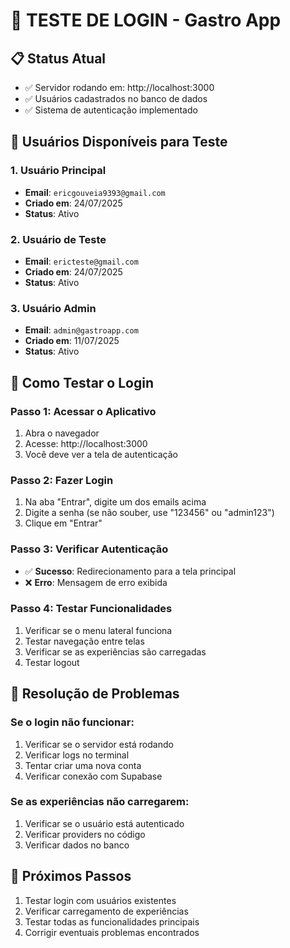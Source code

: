 # 🔐 TESTE DE LOGIN - Gastro App

## 📋 Status Atual
- ✅ Servidor rodando em: http://localhost:3000
- ✅ Usuários cadastrados no banco de dados
- ✅ Sistema de autenticação implementado

## 👥 Usuários Disponíveis para Teste

### 1. Usuário Principal
- **Email**: `ericgouveia9393@gmail.com`
- **Criado em**: 24/07/2025
- **Status**: Ativo

### 2. Usuário de Teste
- **Email**: `ericteste@gmail.com`
- **Criado em**: 24/07/2025
- **Status**: Ativo

### 3. Usuário Admin
- **Email**: `admin@gastroapp.com`
- **Criado em**: 11/07/2025
- **Status**: Ativo

## 🧪 Como Testar o Login

### Passo 1: Acessar o Aplicativo
1. Abra o navegador
2. Acesse: http://localhost:3000
3. Você deve ver a tela de autenticação

### Passo 2: Fazer Login
1. Na aba "Entrar", digite um dos emails acima
2. Digite a senha (se não souber, use "123456" ou "admin123")
3. Clique em "Entrar"

### Passo 3: Verificar Autenticação
- ✅ **Sucesso**: Redirecionamento para a tela principal
- ❌ **Erro**: Mensagem de erro exibida

### Passo 4: Testar Funcionalidades
1. Verificar se o menu lateral funciona
2. Testar navegação entre telas
3. Verificar se as experiências são carregadas
4. Testar logout

## 🔧 Resolução de Problemas

### Se o login não funcionar:
1. Verificar se o servidor está rodando
2. Verificar logs no terminal
3. Tentar criar uma nova conta
4. Verificar conexão com Supabase

### Se as experiências não carregarem:
1. Verificar se o usuário está autenticado
2. Verificar providers no código
3. Verificar dados no banco

## 📱 Próximos Passos
1. Testar login com usuários existentes
2. Verificar carregamento de experiências
3. Testar todas as funcionalidades principais
4. Corrigir eventuais problemas encontrados